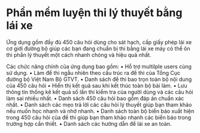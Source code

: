# Phần mềm luyện thi lý thuyết bằng lái xe
Ứng dụng gồm đầy đủ 450 câu hỏi dùng cho sát hạch, cấp giấy phép lái xe cơ giới đường bộ giúp các bạn đang chuẩn bị thi bằng lái xe máy có thể ôn thi phần lý thuyết một cách nhanh chóng và hiệu quả nhất. 

Các chức năng chính của ứng dụng bao gồm: 
• Hỗ trợ multilple users cùng sử dụng.
• Làm để thi ngẫu nhiên theo cấu trúc ra đề thi của Tổng Cục đường bộ Việt Nam Bộ GTVT. 
• Danh sách đề thi bao trọn toàn bộ nội dung của 450 câu hỏi 
• Hiển thị kết quả sau khi kết thúc toàn bộ bài làm. 
• Lưu thông tin thống kê kết quả số lần thi kiểm tra của người dùng và các câu hỏi làm sai nhiều nhất.
• Danh sách 450 câu hỏi bao gồm đáp án chuẩn xác nhất. 
• Danh sách các mẹo trả lời các câu hỏi lý thuyết giúp bạn tham khảo nếu muốn học nhanh và nhớ nhanh. 
• Danh sách toàn bộ biển báo xuất hiện trong 450 câu hỏi của đề thi giúp bạn tham khảo nhanh các biển báo trong trường hợp cần thiết. 
• Danh sách các hướng dẫn để lái xe an toàn. 

